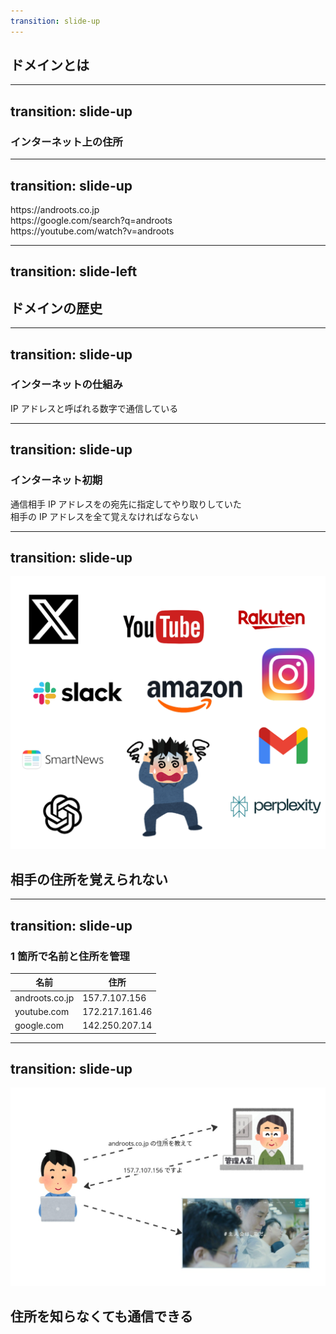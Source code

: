 ```yaml
---
transition: slide-up
---
```


## ドメインとは

---
transition: slide-up
---

### インターネット上の住所

---
transition: slide-up
---

<div className="font-semibold text-[45px] italic">
https://<span v-mark.underline.red=1>androots.co.jp</span>
<br/>
https://<span v-mark.underline.red=1>google.com</span>/search?q=androots
<br/>
https://<span v-mark.underline.red=1>youtube.com</span>/watch?v=androots
</div>

---
transition: slide-left
---

## ドメインの歴史

<!-- スライド「ドメインの歴史」では、初期の一元管理からDNS誕生までの流れを簡潔に説明します。 -->

---
transition: slide-up
---

### インターネットの仕組み

IP アドレスと呼ばれる数字で通信している

---
transition: slide-up
---

### インターネット初期

通信相手 IP アドレスをの宛先に指定してやり取りしていた
<br/>
相手の IP アドレスを全て覚えなければならない

---
transition: slide-up
---

<img
  className="w-[1000px] h-auto"
  src="./01.png"
/>
<div v-click className="absolute backdrop-blur-md top-0 left-0 w-full h-full flex items-center justify-center transition-all duration-300">
    <h2>
      相手の住所を覚えられない
    </h2>
</div>

---
transition: slide-up
---

### 1 箇所で名前と住所を管理

<div>
    <table className="max-w-[500px] max-auto">
      <thead>
        <tr>
          <th>名前</th>
          <th>住所</th>
        </tr>
      </thead>
      <tbody>
        <tr>
          <td>androots.co.jp</td>
          <td>157.7.107.156</td>
        </tr>
        <tr>
          <td>youtube.com</td>
          <td>172.217.161.46</td>
        </tr>
        <tr>
          <td>google.com</td>
          <td>142.250.207.14</td>
        </tr>
      </tbody>
    </table>
</div>

---
transition: slide-up
---

<img src="./02.jpg" className="w-[1200px] h-auto"/>
<div v-click className="absolute backdrop-blur-md top-0 left-0 w-full h-full flex items-center justify-center transition-all duration-300">
    <h2>
      住所を知らなくても通信できる
    </h2>
</div>

